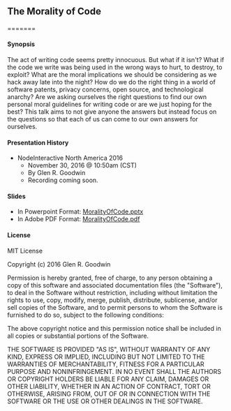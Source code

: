 ## The Morality of Code
=======

#### Synopsis

The act of writing code seems pretty innocuous. But what if it isn't? What if the code we write was being used in the wrong ways to hurt, to destroy, to exploit? What are the moral implications we should be considering as we hack away late into the night? How do we do the right thing in a world of software patents, privacy concerns, open source, and technological anarchy? Are we asking ourselves the right questions to find our own personal moral guidelines for writing code or are we just hoping for the best? This talk aims to not give anyone the answers but instead focus on the questions so that each of us can come to our own answers for ourselves.

#### Presentation History

* NodeInteractive North America 2016
  - November 30, 2016 @ 10:50am (CST)
  - By Glen R. Goodwin
  - Recording coming soon.


#### Slides

* In Powerpoint Format: [MoralityOfCode.pptx](https://github.com/arei/talks/MoralityOfCode/MoralityOfCode.pptx)
* In Adobe PDF Format: [MoralityOfCode.pdf](https://github.com/arei/talks/MoralityOfCode/MoralityOfCode.pdf)

#### License

MIT License

Copyright (c) 2016 Glen R. Goodwin

Permission is hereby granted, free of charge, to any person obtaining a copy
of this software and associated documentation files (the "Software"), to deal
in the Software without restriction, including without limitation the rights
to use, copy, modify, merge, publish, distribute, sublicense, and/or sell
copies of the Software, and to permit persons to whom the Software is
furnished to do so, subject to the following conditions:

The above copyright notice and this permission notice shall be included in all
copies or substantial portions of the Software.

THE SOFTWARE IS PROVIDED "AS IS", WITHOUT WARRANTY OF ANY KIND, EXPRESS OR
IMPLIED, INCLUDING BUT NOT LIMITED TO THE WARRANTIES OF MERCHANTABILITY,
FITNESS FOR A PARTICULAR PURPOSE AND NONINFRINGEMENT. IN NO EVENT SHALL THE
AUTHORS OR COPYRIGHT HOLDERS BE LIABLE FOR ANY CLAIM, DAMAGES OR OTHER
LIABILITY, WHETHER IN AN ACTION OF CONTRACT, TORT OR OTHERWISE, ARISING FROM,
OUT OF OR IN CONNECTION WITH THE SOFTWARE OR THE USE OR OTHER DEALINGS IN THE
SOFTWARE.
